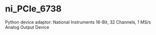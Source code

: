 # ni_PCIe_6738
Python device adaptor: National Instruments 16-Bit, 32 Channels, 1 MS/s Analog Output Device
